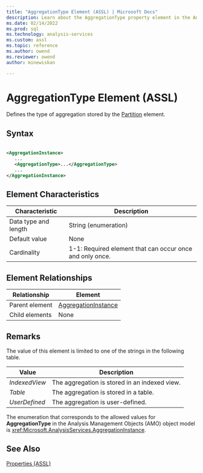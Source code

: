 ```yaml
---
title: "AggregationType Element (ASSL) | Microsoft Docs"
description: Learn about the AggregationType property element in the Analysis Services Scripting Language (ASSL) schema.
ms.date: 02/14/2022
ms.prod: sql
ms.technology: analysis-services
ms.custom: assl
ms.topic: reference
ms.author: owend
ms.reviewer: owend
author: minewiskan

---
```

# AggregationType Element (ASSL)

  Defines the type of aggregation stored by the [Partition](../objects/partition-element-assl.md) element.  
  
## Syntax  
  
```xml  
  
<AggregationInstance>  
   ...  
   <AggregationType>...</AggregationType>  
   ...  
</AggregationInstance>  
```  
  
## Element Characteristics  
  
|Characteristic|Description|  
|--------------------|-----------------|  
|Data type and length|String (enumeration)|  
|Default value|None|  
|Cardinality|1-1: Required element that can occur once and only once.|  
  
## Element Relationships  
  
|Relationship|Element|  
|------------------|-------------|  
|Parent element|[AggregationInstance](../objects/aggregationinstance-element-assl.md)|  
|Child elements|None|  
  
## Remarks  
 The value of this element is limited to one of the strings in the following table.  
  
|Value|Description|  
|-----------|-----------------|  
|*IndexedView*|The aggregation is stored in an indexed view.|  
|*Table*|The aggregation is stored in a table.|  
|*UserDefined*|The aggregation is user-defined.|  
  
 The enumeration that corresponds to the allowed values for **AggregationType** in the Analysis Management Objects (AMO) object model is <xref:Microsoft.AnalysisServices.AggregationInstance>.  
  
## See Also  
 [Properties &#40;ASSL&#41;](properties-assl.md)  
  
  
